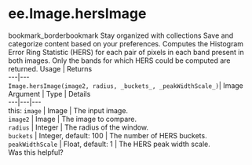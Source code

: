  
#  ee.Image.hersImage
bookmark_borderbookmark Stay organized with collections  Save and categorize content based on your preferences.
Computes the Histogram Error Ring Statistic (HERS) for each pair of pixels in each band present in both images. Only the bands for which HERS could be computed are returned.
Usage | Returns  
---|---  
`Image.hersImage(image2, radius, _buckets_, _peakWidthScale_)`|  Image  
Argument | Type | Details  
---|---|---  
this: `image` | Image | The input image.  
`image2` | Image | The image to compare.  
`radius` | Integer | The radius of the window.  
`buckets` | Integer, default: 100 | The number of HERS buckets.  
`peakWidthScale` | Float, default: 1 | The HERS peak width scale.  
Was this helpful?
